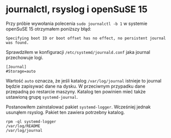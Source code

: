# journalctl, rsyslog i openSuSE 15

Przy próbie wywołania polecenia `sudo journalctl -b 1` w systemie openSuSE 15 otrzymałem poniższy błąd:

```
Specifying boot ID or boot offset has no effect, no persistent journal was found.
```

Sprawdziłem w konfiguracji `/etc/systemd/journald.conf` jaka journal przechowuje logi.

```
[Journal]
#Storage=auto
```

Wartość `auto` oznacza, że jeśli katalog `/var/log/journal` istnieje to journal będzie zapisywać dane na dysku. W przeciwnym przypadku dane przepadną po restarcie maszyny.
Katalog ten powinien mieć także ustawioną grupę `systemd-journal`.

Postanowiłem zainstalować pakiet `systemd-logger`. Wcześniej jednak usunąłem rsyslog. Pakiet ten zawiera potrzebny katalog.

```
rpm -ql systemd-logger 
/var/log/README
/var/log/journal
```

